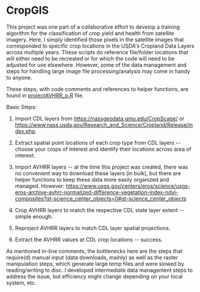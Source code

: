 # CropGIS

This project was one part of a collaborative effort to develop a training algorithm for the classification of crop yield and health from satellite imagery.  Here, I simply identified those pixels in the satellite images that corresponded to specific crop locations in the USDA's Cropland Data Layers across multiple years.  These scripts do reference file/folder locations that will either need to be recreated or for which the code will need to be adjusted for use elsewhere.  However, some of the data management and steps for handling large image file processing/analysis may come in handy to anyone.

These steps, with code comments and references to helper functions, are found in [projectAVHRR_p.R](projectAVHRR_p.R) file. 

Basic Steps:

1) Import CDL layers from https://nassgeodata.gmu.edu/CropScape/ or https://www.nass.usda.gov/Research_and_Science/Cropland/Release/index.php.  

2) Extract spatial point locations of each crop type from CDL layers -- choose your crops of interest and identify their locations across area of interest.

3) Import AVHRR layers -- at the time this project was created, there was no convenient way to download these layers (in bulk), but there are helper functions to keep these data more easily organized and managed.  However:  https://www.usgs.gov/centers/eros/science/usgs-eros-archive-avhrr-normalized-difference-vegetation-index-ndvi-composites?qt-science_center_objects=0#qt-science_center_objects

4) Crop AVHRR layers to match the respective CDL state layer extent -- simple enough.

5) Reproject AVHRR layers to match CDL layer spatial projections.

6) Extract the AVHRR values at CDL crop locations -- success.

As mentioned in-line comments, the bottlenecks here are the steps that require(d) manual input (data downloads, mainly) as well as the raster manipulation steps, which generate large temp files and were slowed by reading/writing to disc.  I developed intermediate data management steps to address the issue, but efficiency might change depending on your local system, etc.
